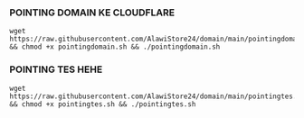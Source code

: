 ### POINTING DOMAIN KE CLOUDFLARE
<pre><code>wget https://raw.githubusercontent.com/AlawiStore24/domain/main/pointingdomain.sh && chmod +x pointingdomain.sh && ./pointingdomain.sh</code></pre>
### POINTING TES HEHE
<pre><code>wget https://raw.githubusercontent.com/AlawiStore24/domain/main/pointingtes.sh && chmod +x pointingtes.sh && ./pointingtes.sh</code></pre>
